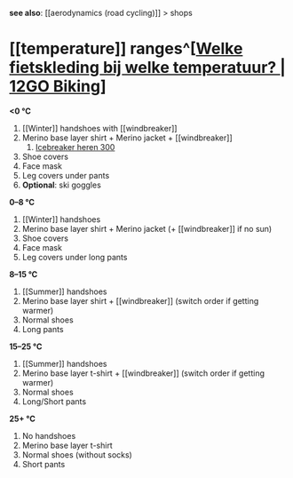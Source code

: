 **see also**: [[aerodynamics (road cycling)]] > shops

# [[temperature]] ranges^[[Welke fietskleding bij welke temperatuur? | 12GO Biking](https://www.12gobiking.nl/blog/fietskleding-temperatuur)]
**<0 °C**
1. [[Winter]] handshoes with [[windbreaker]]
2. Merino base layer shirt + Merino jacket + [[windbreaker]]
	1. [Icebreaker heren 300](https://www.icebreaker.com/nl-nl/mens-baselayers/300-merinofine-thermische-top-polar-met-lange-mouwen-en-col/0A5756E2.html?dwvar_0A5756E2_color=01C&dwvar_0A5756E2_EU=in_line)
3. Shoe covers
4. Face mask
5. Leg covers under pants
6. **Optional**: ski goggles

**0–8 °C**
1. [[Winter]] handshoes
2. Merino base layer shirt + Merino jacket (+ [[windbreaker]] if no sun)
3. Shoe covers
4. Face mask
5. Leg covers under long pants

**8–15 °C**
1. [[Summer]] handshoes
2. Merino base layer shirt + [[windbreaker]] (switch order if getting warmer)
3. Normal shoes
4. Long pants

**15–25 °C**
1. [[Summer]] handshoes
2. Merino base layer t-shirt + [[windbreaker]] (switch order if getting warmer)
3. Normal shoes
4. Long/Short pants

**25+ °C**
1. No handshoes
2. Merino base layer t-shirt
3. Normal shoes (without socks)
4. Short pants